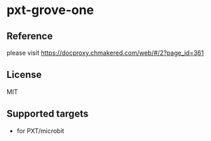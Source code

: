 # pxt-grove-one


## Reference
please visit https://docproxy.chmakered.com/web/#/2?page_id=361

## License
MIT


## Supported targets

* for PXT/microbit
